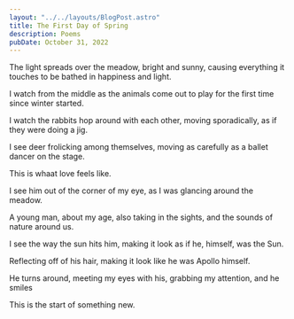 ```yaml
---
layout: "../../layouts/BlogPost.astro"
title: The First Day of Spring
description: Poems
pubDate: October 31, 2022
---
```


The light spreads over the meadow,
bright and sunny, causing everything it touches
to be bathed in happiness and light.

I watch from the middle as the animals
come out to play for the first time since 
winter started.

I watch the rabbits hop around with each other,
moving sporadically,
as if they were doing a jig.

I see deer frolicking among themselves,
moving as carefully as a ballet dancer
on the stage.

This is whaat love feels like.

I see him out of the corner of my eye,
as I was glancing around the meadow.

A young man, about my age,
also taking in the sights,
and the sounds of nature around us.

I see the way the sun hits him,
making it look as if he,
himself,
was the Sun.

Reflecting off of his hair,
making it look like he was 
Apollo himself.

He turns around,
meeting my eyes with his,
grabbing my attention,
and he smiles

This is the start of something new.